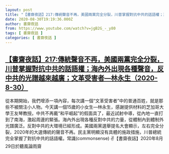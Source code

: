 ```yaml
---
layout: post
title: "【書齋夜話】217:傳統聲音不再，美國兩黨完全分裂，川普掌握對抗中共的話語權；海內外出現各種聲音，反中共的光譜越來越廣；文革受害者—林永生（2020-8-30）"
date: 2020-08-30T19:19:36.000Z
author: 書齋夜話
from: https://www.youtube.com/watch?v=jgB2G_-_y80
tags: [ 書齋夜話 ]
categories: [ 書齋夜話 ]
---
```

<!--1598815176000-->
[【書齋夜話】217:傳統聲音不再，美國兩黨完全分裂，川普掌握對抗中共的話語權；海內外出現各種聲音，反中共的光譜越來越廣；文革受害者—林永生（2020-8-30）](https://www.youtube.com/watch?v=jgB2G_-_y80)
------

<div>
從本期開始，我們增添一項內容，每次講一個“文革受害者”中的普通百姓，就是那些不被關注小人物。今天講一個15歲的小女生—林永生，感謝提供材料的芝加哥大學王友琴教授。中共不再戴“和平崛起”的假面具了，最近試射中導，從內地一直打到了南海，激起周邊的緊張。海內外出現各種反對中共的力量，從體制內到體制外光譜廣泛。反對中共的大環境已經形成。美國兩黨選舉提名大會顯示，左右完全分裂，2020年的大選傳統的聲音不再。民主黨明顯沒有具體的施政措施，川普總統完全掌握了對抗中共的話語權。常識(commonsense) ✌【書齋夜話】2020年8月29日於聽風論雨齋
</div>
